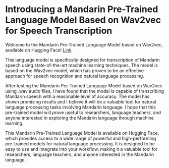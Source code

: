 # Introducing a Mandarin Pre-Trained Language Model Based on Wav2vec for Speech Transcription

Welcome to the Mandarin Pre-Trained Language Model based on Wav2vec, available on Hugging Face! [Link](https://huggingface.co/kehanlu/mandarin-wav2vec2-aishell1)

This language model is specifically designed for transcription of Mandarin speech using state-of-the-art machine learning techniques. The model is based on the Wav2vec model, which has proven to be an effective approach for speech recognition and natural language processing.

After testing the Mandarin Pre-Trained Language Model based on Wav2vec using .wav audio files, I have found that the model is capable of transcribing Mandarin speech with a reasonable level of accuracy. The model has shown promising results and I believe it will be a valuable tool for natural language processing tasks involving Mandarin language. I hope that this pre-trained model will prove useful to researchers, language teachers, and anyone interested in exploring the Mandarin language through machine learning.

This Mandarin Pre-Trained Language Model is available on Hugging Face, which provides access to a wide range of powerful and high-performing pre-trained models for natural language processing. It is designed to be easy to use and integrate into your workflow, making it a valuable tool for researchers, language teachers, and anyone interested in the Mandarin language.
